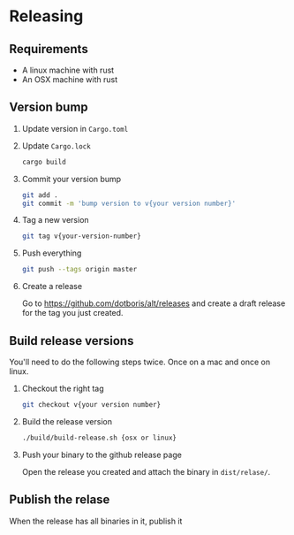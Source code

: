 # Releasing

## Requirements

- A linux machine with rust
- An OSX machine with rust

## Version bump

1.  Update version in `Cargo.toml`
1.  Update `Cargo.lock`

    ```sh
    cargo build
    ```

1.  Commit your version bump

    ```sh
    git add .
    git commit -m 'bump version to v{your version number}'
    ```

1.  Tag a new version

    ```sh
    git tag v{your-version-number}
    ```

1.  Push everything

    ```sh
    git push --tags origin master
    ```

1.  Create a release

    Go to https://github.com/dotboris/alt/releases and create a draft release
    for the tag you just created.

## Build release versions

You'll need to do the following steps twice. Once on a mac and once on linux.

1.  Checkout the right tag

    ```sh
    git checkout v{your version number}
    ```

1.  Build the release version

    ```sh
    ./build/build-release.sh {osx or linux}
    ```

1.  Push your binary to the github release page

    Open the release you created and attach the binary in `dist/relase/`.

## Publish the relase

When the release has all binaries in it, publish it

